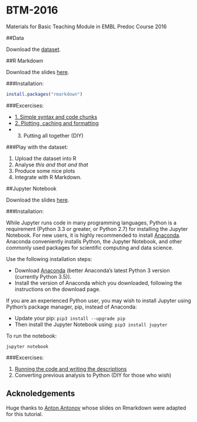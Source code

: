 # BTM-2016
Materials for Basic Teaching Module in EMBL Predoc Course 2016

##Data

Download the [dataset](https://github.com/nvolkova/btm-2016/blob/master/dataset.csv).

##R Markdown

Download the slides [here](https://github.com/nvolkova/btm-2016/blob/master/RM-slides.pdf).

###Installation:
```r
install.packages("rmarkdown")
```

###Excercises:
- [1. Simple syntax and code chunks](https://github.com/nvolkova/btm-2016/blob/master/RM-excecises/ex1.Rmd?raw=TRUE)
- [2. Plotting, caching and formatting](https://github.com/nvolkova/btm-2016/blob/master/RM-excecises/ex2.Rmd?raw=TRUE)
- 3. Putting all together (DIY)

###Play with the dataset:
1. Upload the dataset into R
2. Analyse *this and that and that*
3. Produce some nice plots
4. Integrate with R Markdown.

##Jupyter Notebook

Download the slides [here](https://github.com/nvolkova/btm-2016/blob/master/JN-slides.pdf).

###Installation:

While Jupyter runs code in many programming languages, Python is a requirement (Python 3.3 or greater, or Python 2.7) for installing the Jupyter Notebook. For new users, it is highly recommended to install [Anaconda](https://www.continuum.io/downloads). Anaconda conveniently installs Python, the Jupyter Notebook, and other commonly used packages for scientific computing and data science.

Use the following installation steps:
- Download [Anaconda](https://www.continuum.io/downloads) (better Anaconda’s latest Python 3 version (currently Python 3.5)).
- Install the version of Anaconda which you downloaded, following the instructions on the download page.

If you are an experienced Python user, you may wish to install Jupyter using Python’s package manager, pip, instead of Anaconda:
- Update your pip: `pip3 install --upgrade pip`
- Then install the Jupyter Notebook using: `pip3 install jupyter`

To run the notebook:
```
jupyter notebook
```
###Excercises:
1. [Running the code and writing the descriptions](https://github.com/nvolkova/btm-2016/blob/master/JN-excercises/RunningCode.ipynb?raw=TRUE)
2. Converting previous analysis to Python (DIY for those who wish)

## Acknoledgements

Huge thanks to [Anton Antonov](https://github.com/tonytonov) whose slides on Rmarkdown were adapted for this tutorial.

